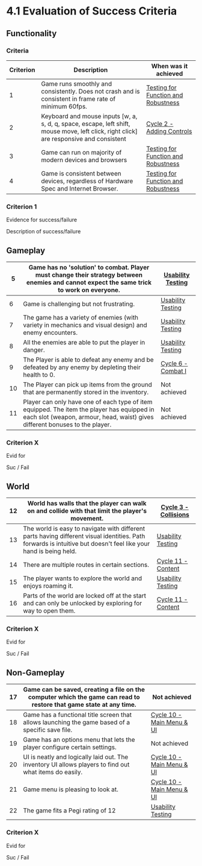 # 4.1 Evaluation of Success Criteria

## Functionality

### Criteria

| Criterion | Description                                                                                                                              | When was it achieved                                                  |
| --------- | ---------------------------------------------------------------------------------------------------------------------------------------- | --------------------------------------------------------------------- |
| 1         | Game runs smoothly and consistently. Does not crash and is consistent in frame rate of minimum 60fps.                                    | [Testing for Function and Robustness](../3-testing/3.1-robustness.md) |
| 2         | Keyboard and mouse inputs \[w, a, s, d, q, space, escape, left shift, mouse move, left click, right click] are responsive and consistent | [Cycle 2 - Adding Controls](../design-and-development/cycle-1-2.md)   |
| 3         | Game can run on majority of modern devices and browsers                                                                                  | [Testing for Function and Robustness](../3-testing/3.1-robustness.md) |
| 4         | Game is consistent between devices, regardless of Hardware Spec and Internet Browser.                                                    | [Testing for Function and Robustness](../3-testing/3.1-robustness.md) |

### Criterion 1

Evidence for success/failure

Description of success/failure

## Gameplay

| 5  | Game has no 'solution' to combat. Player must change their strategy between enemies and cannot expect the same trick to work on everyone.                                  | [Usability Testing](../3-testing/3.2-usability-testing.md#criterion-5) |
| -- | -------------------------------------------------------------------------------------------------------------------------------------------------------------------------- | ---------------------------------------------------------------------- |
| 6  | Game is challenging but not frustrating.                                                                                                                                   | [Usability Testing](../3-testing/3.2-usability-testing.md#criterion-6) |
| 7  | The game has a variety of enemies (with variety in mechanics and visual design) and enemy encounters.                                                                      | [Usability Testing](../3-testing/3.2-usability-testing.md#engaging)    |
| 8  | All the enemies are able to put the player in danger.                                                                                                                      | [Usability Testing](../3-testing/3.2-usability-testing.md#criterion-8) |
| 9  | The Player is able to defeat any enemy and be defeated by any enemy by depleting their health to 0.                                                                        | [Cycle 6 - Combat I](../design-and-development/cycle-1-6.md)           |
| 10 | The Player can pick up items from the ground that are permanently stored in the inventory.                                                                                 | Not achieved                                                           |
| 11 | Player can only have one of each type of item equipped. The item the player has equipped in each slot (weapon, armour, head, waist) gives different bonuses to the player. | Not achieved                                                           |

### Criterion X

Evid for

Suc / Fail

## World

| 12 | World has walls that the player can walk on and collide with that limit the player's movement.                                                                   | [Cycle 3 - Collisions](../design-and-development/cycle-1-3.md)          |
| -- | ---------------------------------------------------------------------------------------------------------------------------------------------------------------- | ----------------------------------------------------------------------- |
| 13 | The world is easy to navigate with different parts having different visual identities. Path forwards is intuitive but doesn't feel like your hand is being held. | [Usability Testing](../3-testing/3.2-usability-testing.md#criterion-15) |
| 14 | There are multiple routes in certain sections.                                                                                                                   | [Cycle 11 - Content](../design-and-development/cycle-1-11.md)           |
| 15 | The player wants to explore the world and enjoys roaming it.                                                                                                     | [Usability Testing](../3-testing/3.2-usability-testing.md#criterion-15) |
| 16 | Parts of the world are locked off at the start and can only be unlocked by exploring for way to open them.                                                       | [Cycle 11 - Content](../design-and-development/cycle-1-11.md)           |

### Criterion X

Evid for

Suc / Fail

## Non-Gameplay

| 17 | Game can be saved, creating a file on the computer which the game can read to restore that game state at any time. | Not achieved                                                            |
| -- | ------------------------------------------------------------------------------------------------------------------ | ----------------------------------------------------------------------- |
| 18 | Game has a functional title screen that allows launching the game based of a specific save file.                   | [Cycle 10 - Main Menu & UI](../design-and-development/cycle-1-10.md)    |
| 19 | Game has an options menu that lets the player configure certain settings.                                          | Not achieved                                                            |
| 20 | UI is neatly and logically laid out. The inventory UI allows players to find out what items do easily.             | [Cycle 10 - Main Menu & UI](../design-and-development/cycle-1-10.md)    |
| 21 | Game menu is pleasing to look at.                                                                                  | [Cycle 10 - Main Menu & UI](../design-and-development/cycle-1-10.md)    |
| 22 | The game fits a Pegi rating of 12                                                                                  | [Usability Testing](../3-testing/3.2-usability-testing.md#criterion-22) |

### Criterion X

Evid for

Suc / Fail
